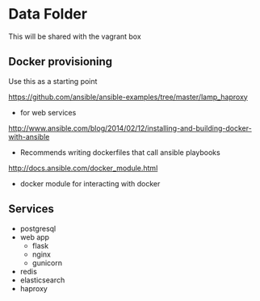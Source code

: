# Data Folder

This will be shared with the vagrant box

## Docker provisioning

Use this as a starting point

https://github.com/ansible/ansible-examples/tree/master/lamp_haproxy
- for web services

http://www.ansible.com/blog/2014/02/12/installing-and-building-docker-with-ansible
- Recommends writing dockerfiles that call ansible playbooks

http://docs.ansible.com/docker_module.html
- docker module for interacting with docker


## Services

- postgresql
- web app
    - flask
    - nginx
    - gunicorn
- redis
- elasticsearch
- haproxy



